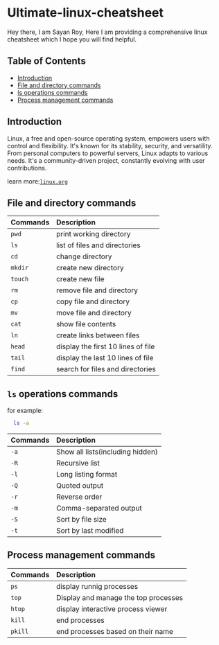 # Ultimate-linux-cheatsheet
Hey there, I am Sayan Roy, Here I am providing a comprehensive linux cheatsheet which I hope you will find helpful.
## Table of Contents
- [Introduction](#introduction)
- [File and directory commands](#file-and-directory-commands)
- [ls operations commands](#ls-operations-commands)
- [Process management commands](#process-management-commands)
## Introduction
Linux, a free and open-source operating system, empowers users with control and flexibility. It's known for its stability, security, and versatility. From personal computers to powerful servers, Linux adapts to various needs. It's a community-driven project, constantly evolving with user contributions.

learn more:[`linux.org`](https://www.linux.org/)
## File and directory commands
| **Commands** | **Description**|
| :------- | :------------------------- |
| `pwd` | print working directory |
| `ls` | list of files and directories |
| `cd` | change directory |
| `mkdir` | create new directory |
| `touch` | create new file|
| `rm` | remove file and directory |
| `cp` | copy file and directory |
| `mv` | move file and directory |
| `cat` | show file contents |
| `ln` | create links between files |
| `head` | display the first 10 lines of file |
| `tail` | display the last 10 lines of file |
| `find` | search for files and directories |

## `ls` operations commands
for example:
```bash
  ls -a
```
| **Commands** | **Description** |
| :-------- | :-------------- |
| `-a` | Show all lists(including hidden) |
| `-R` | Recursive list |
| `-l` | Long listing format |
| `-Q` | Quoted output |
| `-r` | Reverse order |
| `-m` | Comma-­sep­arated output |
| `-S` | Sort by file size |
| `-t` | Sort by last modified |

## Process management commands
| **Commands** | **Description** |
| :-------- | :-------------- |
| `ps` | display runnig processes |
| `top` | Display and manage the top processes |
| `htop` | display interactive process viewer |
| `kill` | end processes |
| `pkill` | end processes based on their name |
